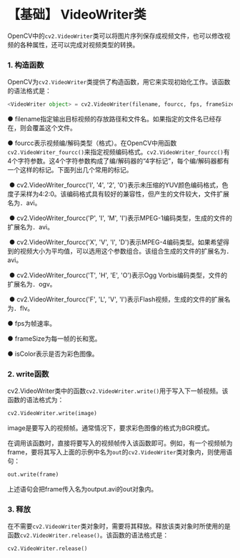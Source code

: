 # 【基础】 VideoWriter类

OpenCV中的`cv2.VideoWriter`类可以将图片序列保存成视频文件，也可以修改视频的各种属性，还可以完成对视频类型的转换。



### 1. 构造函数

OpenCV为`cv2.VideoWriter`类提供了构造函数，用它来实现初始化工作。该函数的语法格式是：

```python
<VideoWriter object> = cv2.VideoWriter(filename, fourcc, fps, frameSize[,isColor])
```

● filename指定输出目标视频的存放路径和文件名。如果指定的文件名已经存在，则会覆盖这个文件。

● fourcc表示视频编/解码类型（格式）。在OpenCV中用函数`cv2.VideoWriter_fourcc()`来指定视频编码格式。`cv2.VideoWriter_fourcc()`有4个字符参数。这4个字符参数构成了编/解码器的“4字标记”，每个编/解码器都有一个这样的标记。下面列出几个常用的标记。

​	● cv2.VideoWriter_fourcc('I', '4', '2', '0')表示未压缩的YUV颜色编码格式，色度子采样为4:2:0。该编码格式具有较好的兼容性，但产生的文件较大，文件扩展名为．avi。

​	● cv2.VideoWriter_fourcc('P', 'I', 'M', 'I')表示MPEG-1编码类型，生成的文件的扩展名为．avi。

​	● cv2.VideoWriter_fourcc('X', 'V', 'I', 'D')表示MPEG-4编码类型。如果希望得到的视频大小为平均值，可以选用这个参数组合。该组合生成的文件的扩展名为．avi。

​	● cv2.VideoWriter_fourcc('T', 'H', 'E', 'O')表示Ogg Vorbis编码类型，文件的扩展名为．ogv。

​	● cv2.VideoWriter_fourcc('F', 'L', 'V', 'I')表示Flash视频，生成的文件的扩展名为．flv。

● fps为帧速率。

● frameSize为每一帧的长和宽。

● isColor表示是否为彩色图像。



### 2. write函数

cv2.VideoWriter类中的函数`cv2.VideoWriter.write()`用于写入下一帧视频。该函数的语法格式为：

```python
cv2.VideoWriter.write(image)
```

image是要写入的视频帧。通常情况下，要求彩色图像的格式为BGR模式。

在调用该函数时，直接将要写入的视频帧传入该函数即可。例如，有一个视频帧为frame，要将其写入上面的示例中名为`out`的`cv2.VideoWriter`类对象内，则使用语句：

```python
out.write(frame)
```

上述语句会把frame传入名为output.avi的out对象内。



### 3. 释放

在不需要`cv2.VideoWriter`类对象时，需要将其释放。释放该类对象时所使用的是函数`cv2.VideoWriter.release()`。该函数的语法格式是：

```python
cv2.VideoWriter.release()
```







